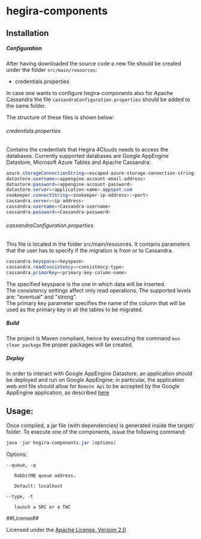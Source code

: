 # hegira-components

## Installation

##### Configuration

After having downloaded the source code a new file should be created under the folder ``src/main/resources``:

* credentials.properties

In case one wants to configure hegira-components also for Apache Cassandra the file ``cassandraConfiguration.properties`` should be added to the same folder.

The structure of these files is shown below: 

###### credentials.properties
Contains the credentials that Hegira 4Clouds needs to access the databases. Currently supported databases are Google AppEngine Datastore, Microsoft Azure Tables and Apache Cassandra:

```java
azure.storageConnectionString=<escaped-azure-storage-connection-string>
datastore.username=<appengine-account-email-address>
datastore.password=<appengine-account-password>
datastore.server=<application-name>.appspot.com
zookeeper.connectString=<zookeeper-ip-address>:<port>
cassandra.server=<ip-address>
cassandra.username=<Cassandra-username>
cassandra.password=<Cassandra-password>
```
###### cassandraConfiguration.properties
This file is located in the folder src/main/resources. It contains parameters that the user has to specify if the migration is from or to Cassandra. 

```java
cassandra.keyspace=<keyspace>
cassandra.readConsistency=<consistency-type>
cassandra.primarKey=<primary-key-column-name>
```
The specified keyspace is the one in which data will be inserted.   
The consistency settings affect only read operations. The supported levels are: "eventual" and "strong".   
The primary key parameter specifies the name of the column that will be used as the primary key in all the tables to be migrated.  

##### Build
The project is Maven compliant, hence by executing the command ```mvn clean package``` the proper packages will be created.

##### Deploy

In order to interact with Google AppEngine Datastore, an application should be deployed and run on Google AppEngine; in particular, the application web.xml file should allow for `Remote Api` to be accepted by the Google AppEngine application, as described [here](https://cloud.google.com/appengine/docs/java/tools/remoteapi)

## Usage: 
Once compiled, a jar file (with dependencies) is generated inside the target/ folder.
To execute one of the components, issue the following command:
```java
java -jar hegira-components.jar [options]
```
  Options:
  
    --queue, -q
    
       RabbitMQ queue address.
       
       Default: localhost
       
    --type, -t
   
       launch a SRC or a TWC

##License##

Licensed under the [Apache License, Version 2.0][1]

[1]: http://www.apache.org/licenses/LICENSE-2.0
